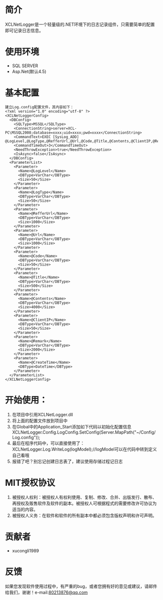 # 简介 #
XCLNetLogger是一个轻量级的.NET环境下的日志记录组件，只需要简单的配置即可记录日志信息。
# 使用环境 #
- SQL SERVER
- Asp.Net(默认4.5)
# 基本配置 #
    建立Log.config配置文件，其内容如下：
	<?xml version="1.0" encoding="utf-8" ?>
	<XCLNetLoggerConfig>
	  <DBConfig>
	    <SQLType>MSSQL</SQLType>
	    <ConnectionString>server=XCL-PC\MSSQL2008;database=xxxx;uid=xxxx;pwd=xxxx</ConnectionString>
	    <CommandText>EXEC [SysLog_ADD] @LogLevel,@LogType,@RefferUrl,@Url,@Code,@Title,@Contents,@ClientIP,@Remark,@CreateTime</CommandText>
	    <CommandTimeOut>3</CommandTimeOut>
	    <NeedThrowException>true</NeedThrowException>
	    <IsAsync>false</IsAsync>
	  </DBConfig>
	  <ParameterList>
	    <Parameter>
	      <Name>@LogLevel</Name>
	      <DBType>VarChar</DBType>
	      <Size>50</Size>
	    </Parameter>
	    <Parameter>
	      <Name>@LogType</Name>
	      <DBType>VarChar</DBType>
	      <Size>50</Size>
	    </Parameter>
	    <Parameter>
	      <Name>@RefferUrl</Name>
	      <DBType>VarChar</DBType>
	      <Size>1000</Size>
	    </Parameter>
	    <Parameter>
	      <Name>@Url</Name>
	      <DBType>VarChar</DBType>
	      <Size>1000</Size>
	    </Parameter>
	    <Parameter>
	      <Name>@Code</Name>
	      <DBType>VarChar</DBType>
	      <Size>50</Size>
	    </Parameter>
	    <Parameter>
	      <Name>@Title</Name>
	      <DBType>VarChar</DBType>
	      <Size>500</Size>
	    </Parameter>
	    <Parameter>
	      <Name>@Contents</Name>
	      <DBType>VarChar</DBType>
	      <Size>4000</Size>
	    </Parameter>
	    <Parameter>
	      <Name>@ClientIP</Name>
	      <DBType>VarChar</DBType>
	      <Size>50</Size>
	    </Parameter>
	    <Parameter>
	      <Name>@Remark</Name>
	      <DBType>VarChar</DBType>
	      <Size>2000</Size>
	    </Parameter>
	    <Parameter>
	      <Name>@CreateTime</Name>
	      <DBType>DateTime</DBType>
	    </Parameter>
	  </ParameterList>
	</XCLNetLoggerConfig>

# 开始使用： #
1. 在项目中引用XCLNetLogger.dll
2. 将上面的配置文件放到项目中
3. 在Global中的Application_Start添加如下代码以初始化配置信息 XCLNetLogger.Config.LogConfig.SetConfig(Server.MapPath("~/Config/Log.config"));
4. 最后在程序代码中，可以直接使用了：XCLNetLogger.Log.WriteLog(logModel);//logModel可以在代码中转到定义自己看哦
5. 报错了吧？别忘记创建日志表了，建议使用存储过程记日志
# MIT授权协议 #
1. 被授权人权利：被授权人有权利使用、复制、修改、合并、出版发行、散布、再授权及贩售软件及软件的副本。被授权人可根据程式的需要修改许可协议为适当的内容。
2. 被授权人义务：在软件和软件的所有副本中都必须包含版权声明和许可声明。
# 贡献者 #
- xucongli1989
# 反馈 #
  如果您发现软件使用过程中，有严重的bug，或者您拥有好的意见或建议，请邮件给我们，谢谢！e-mail:80213876@qq.com



